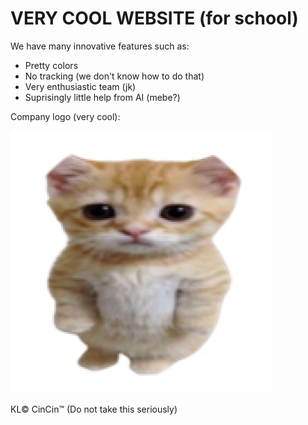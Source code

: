 # VERY COOL WEBSITE (for school)

We have many innovative features such as:

- Pretty colors
- No tracking (we don't know how to do that)
- Very enthusiastic team (jk)
- Suprisingly little help from AI (mebe?)

Company logo (very cool):

![Company logo](minyo_manyo/img/company_logo.png)

KL© CinCin™ (Do not take this seriously)
